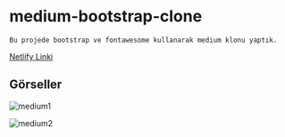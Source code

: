 # medium-bootstrap-clone
```
Bu projede bootstrap ve fontawesome kullanarak medium klonu yaptık.

```
[Netlify Linki](https://cosmic-cajeta-a2f146.netlify.app/)

## Görseller

![medium1](https://user-images.githubusercontent.com/96295567/161973162-4b8d9d99-a778-41ce-8e93-d92978cdf182.png)

![medium2](https://user-images.githubusercontent.com/96295567/161973291-910762dd-6620-457b-b6ea-9086792cb790.png)
